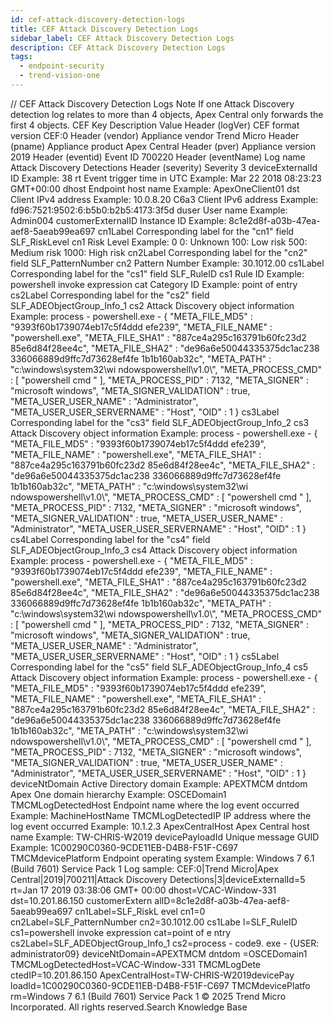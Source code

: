 ```yaml
---
id: cef-attack-discovery-detection-logs
title: CEF Attack Discovery Detection Logs
sidebar_label: CEF Attack Discovery Detection Logs
description: CEF Attack Discovery Detection Logs
tags:
  - endpoint-security
  - trend-vision-one
---
```


/*<![CDATA[*/ $('#title').html($('meta[name=map-description]').attr('content')); /*]]>*/ CEF Attack Discovery Detection Logs Note If one Attack Discovery detection log relates to more than 4 objects, Apex Central only forwards the first 4 objects. CEF Key Description Value Header (logVer) CEF format version CEF:0 Header (vendor) Appliance vendor Trend Micro Header (pname) Appliance product Apex Central Header (pver) Appliance version 2019 Header (eventid) Event ID 700220 Header (eventName) Log name Attack Discovery Detections Header (severity) Severity 3 deviceExternalId ID Example: 38 rt Event trigger time in UTC Example: Mar 22 2018 08:23:23 GMT+00:00 dhost Endpoint host name Example: ApexOneClient01 dst Client IPv4 address Example: 10.0.8.20 C6a3 Client IPv6 address Example: fd96:7521:9502:6:b5b0:b2b5:4173:3f5d duser User name Example: Admin004 customerExternalID Instance ID Example: 8c1e2d8f-a03b-47ea-aef8-5aeab99ea697 cn1Label Corresponding label for the "cn1" field SLF_RiskLevel cn1 Risk Level Example: 0 0: Unknown 100: Low risk 500: Medium risk 1000: High risk cn2Label Corresponding label for the "cn2" field SLF_PatternNumber cn2 Pattern Number Example: 30.1012.00 cs1Label Corresponding label for the "cs1" field SLF_RuleID cs1 Rule ID Example: powershell invoke expression cat Category ID Example: point of entry cs2Label Corresponding label for the "cs2" field SLF_ADEObjectGroup_Info_1 cs2 Attack Discovery object information Example: process - powershell.exe - { "META_FILE_MD5" : "9393f60b1739074eb17c5f4ddd efe239", "META_FILE_NAME" : "powershell.exe", "META_FILE_SHA1" : "887ce4a295c163791b60fc23d2 85e6d84f28ee4c", "META_FILE_SHA2" : "de96a6e50044335375dc1ac238 336066889d9ffc7d73628ef4fe 1b1b160ab32c", "META_PATH" : "c:\\windows\\system32\\wi ndowspowershell\\v1.0\\", "META_PROCESS_CMD" : [ "powershell cmd " ], "META_PROCESS_PID" : 7132, "META_SIGNER" : "microsoft windows", "META_SIGNER_VALIDATION" : true, "META_USER_USER_NAME" : "Administrator", "META_USER_USER_SERVERNAME" : "Host", "OID" : 1 } cs3Label Corresponding label for the "cs3" field SLF_ADEObjectGroup_Info_2 cs3 Attack Discovery object information Example: process - powershell.exe - { "META_FILE_MD5" : "9393f60b1739074eb17c5f4ddd efe239", "META_FILE_NAME" : "powershell.exe", "META_FILE_SHA1" : "887ce4a295c163791b60fc23d2 85e6d84f28ee4c", "META_FILE_SHA2" : "de96a6e50044335375dc1ac238 336066889d9ffc7d73628ef4fe 1b1b160ab32c", "META_PATH" : "c:\\windows\\system32\\wi ndowspowershell\\v1.0\\", "META_PROCESS_CMD" : [ "powershell cmd " ], "META_PROCESS_PID" : 7132, "META_SIGNER" : "microsoft windows", "META_SIGNER_VALIDATION" : true, "META_USER_USER_NAME" : "Administrator", "META_USER_USER_SERVERNAME" : "Host", "OID" : 1 } cs4Label Corresponding label for the "cs4" field SLF_ADEObjectGroup_Info_3 cs4 Attack Discovery object information Example: process - powershell.exe - { "META_FILE_MD5" : "9393f60b1739074eb17c5f4ddd efe239", "META_FILE_NAME" : "powershell.exe", "META_FILE_SHA1" : "887ce4a295c163791b60fc23d2 85e6d84f28ee4c", "META_FILE_SHA2" : "de96a6e50044335375dc1ac238 336066889d9ffc7d73628ef4fe 1b1b160ab32c", "META_PATH" : "c:\\windows\\system32\\wi ndowspowershell\\v1.0\\", "META_PROCESS_CMD" : [ "powershell cmd " ], "META_PROCESS_PID" : 7132, "META_SIGNER" : "microsoft windows", "META_SIGNER_VALIDATION" : true, "META_USER_USER_NAME" : "Administrator", "META_USER_USER_SERVERNAME" : "Host", "OID" : 1 } cs5Label Corresponding label for the "cs5" field SLF_ADEObjectGroup_Info_4 cs5 Attack Discovery object information Example: process - powershell.exe - { "META_FILE_MD5" : "9393f60b1739074eb17c5f4ddd efe239", "META_FILE_NAME" : "powershell.exe", "META_FILE_SHA1" : "887ce4a295c163791b60fc23d2 85e6d84f28ee4c", "META_FILE_SHA2" : "de96a6e50044335375dc1ac238 336066889d9ffc7d73628ef4fe 1b1b160ab32c", "META_PATH" : "c:\\windows\\system32\\wi ndowspowershell\\v1.0\\", "META_PROCESS_CMD" : [ "powershell cmd " ], "META_PROCESS_PID" : 7132, "META_SIGNER" : "microsoft windows", "META_SIGNER_VALIDATION" : true, "META_USER_USER_NAME" : "Administrator", "META_USER_USER_SERVERNAME" : "Host", "OID" : 1 } deviceNtDomain Active Directory domain Example: APEXTMCM dntdom Apex One domain hierarchy Example: OSCEDomain1 TMCMLogDetectedHost Endpoint name where the log event occurred Example: MachineHostName TMCMLogDetectedIP IP address where the log event occurred Example: 10.1.2.3 ApexCentralHost Apex Central host name Example: TW-CHRIS-W2019 devicePayloadId Unique message GUID Example: 1C00290C0360-9CDE11EB-D4B8-F51F-C697 TMCMdevicePlatform Endpoint operating system Example: Windows 7 6.1 (Build 7601) Service Pack 1 Log sample: CEF:0|Trend Micro|Apex Central|2019|700211|Attack Discovery Detections|3|deviceExternalId=5 rt=Jan 17 2019 03:38:06 GMT+ 00:00 dhost=VCAC-Window-331 dst=10.201.86.150 customerExtern alID=8c1e2d8f-a03b-47ea-aef8-5aeab99ea697 cn1Label=SLF_RiskL evel cn1=0 cn2Label=SLF_PatternNumber cn2=30.1012.00 cs1Labe l=SLF_RuleID cs1=powershell invoke expression cat=point of e ntry cs2Label=SLF_ADEObjectGroup_Info_1 cs2=process - code9. exe - {USER: administrator09} deviceNtDomain=APEXTMCM dntdom =OSCEDomain1 TMCMLogDetectedHost=VCAC-Window-331 TMCMLogDete ctedIP=10.201.86.150 ApexCentralHost=TW-CHRIS-W2019devicePay loadId=1C00290C0360-9CDE11EB-D4B8-F51F-C697 TMCMdevicePlatfo rm=Windows 7 6.1 (Build 7601) Service Pack 1 © 2025 Trend Micro Incorporated. All rights reserved.Search Knowledge Base